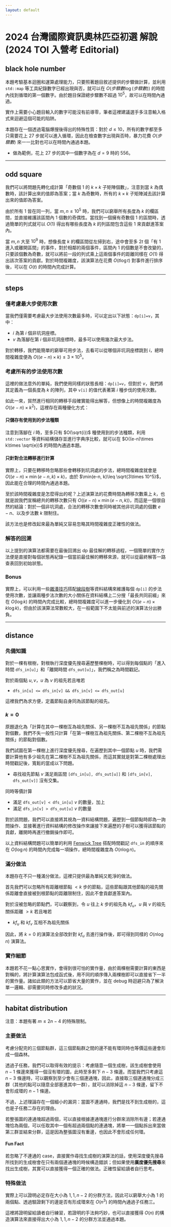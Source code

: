 ```yaml
---
layout: default
---
```


# 2024 台灣國際資訊奧林匹亞初選 解說 (2024 TOI 入營考 Editorial)

## black hole number

本題考驗基本迴圈和運算處理能力，只要照著題目敘述提供的步驟做計算，並利用 `std::map` 等工具紀錄數字已經出現與否，就可以在 $O(步驟數\log(步驟數))$ 的時間內找到循環的第一個數字。由於題目保證總步驟數不超過 $10^5$，故可以在時間內通過。

實作上需要小心題目輸入的數字可能沒有前導零，筆者這裡建議選手多注意輸入格式來迴避這個可能的陷阱。

本題存在一個透過電腦爆搜後得出的特殊性質：對於 $d\leq 10$，所有的數字都至多只需要花上 $27$ 步就可以進入循環，因此在檢查數字出現與否時，暴力花費 $O(步驟數)$ 來一一比對也可以在時間內通過本題。
- 做為範例，花上 $27$ 步的其中一個數字為在 $d=9$ 時的 $556$。

---

## odd square

我們可以將問題先轉化成計算「奇數個 $1$ 的 $k\times k$ 子矩陣個數」，注意到當 $k$ 為偶數時，該計算出來的值即為答案；當 $k$ 為奇數時，所有的 $k\times k$ 子矩陣減去該計算出來的值即為答案。

由於所有 $1$ 皆在同一列，當 $m, n \leq 10^5$ 時，我們可以窮舉所有長度為 $k$ 的欄區間，並直接維護該區間內 $1$ 個數的奇偶性。當找到一個擁有奇數個 $1$ 的區間時，透過簡單的列式就可以 $O(1)$ 得出有哪些長度為 $k$ 的列區間包含這些 $1$ 來貢獻進答案內。

當 $m, n$ 大至 $10^9$ 時，想像長度 $k$ 的欄區間從左掃到右，途中會至多 $2t$ 個「有 $1$ 進入或離開區間」的事件，對於相鄰的兩個事件，區間內 $1$ 的個數是不會改變的，只要該個數為奇數，就可以將前一段的列式乘上這兩個事件的距離同樣在 $O(1)$ 得出該次答案的貢獻。對於時間複雜度，該演算法在花費 $O(t\log t)$ 對事件進行排序後，可以在 $O(t)$ 的時間內完成計算。

---

## steps

### 僅考慮最大步使用次數

當我們僅需要考慮最大步法使用次數最多時，可以定出以下狀態：`dp[i]=v`，其中：
- $i$ 為第 $i$ 個非坑洞座標。
- $v$ 為落腳在第 $i$ 個非坑洞座標時，最多可以使用幾次最大步法。

對於轉移，我們能簡單的窮舉可用步法，去看可以從哪個非坑洞座標跳到 $i$，總時間複雜度便為 $O((e-n)\times k)\leq 3\times 10^5$。

### 考慮所有的步法使用次數

這裡的做法意外的單純，我們使用同樣的狀態長相：`dp[i]=v`，但對於 $v$，我們將其定義為一個長度為 $k$ 的陣列，其中 `v[i]` 的值代表著第 $i$ 種步伐的使用次數。

如此一來，貿然進行相同的轉移手段確實能得出解答，但想像上的時間複雜度為 $O((e-n)\times k^2)$，這裡存在兩種優化方式：

#### 只儲存有使用到的步法種類

注意到落腳在 $i$ 時，至多只有 $O(\sqrt{i})$ 種使用到的步法種類，利用 `std::vector` 等資料結構儲存並進行字典序比較，就可以在 $O((e-n)\times k\times \sqrt{e})$ 的時間內通過本題。

#### 只針對合法轉移進行計算

實際上，只要在轉移時忽略那些會轉移到坑洞處的步法，總時間複雜度就會是 $O((e-n)\times \min(e-n, k)\times k)$，由於 $\min(e-n, k)\leq \sqrt{3\times 10^5}$，因此能在合理的時間內通過本題。

至於該時間複雜度是怎麼得出的呢？上述演算法的花費時間為轉移次數乘上 $k$，也就是說我們宣稱總共的轉移次數只有 $O((e-n)\times \min(e-n, k))$，而這是一個很自然的結論：對於一個非坑洞處，合法的轉移次數會同時被其他非坑洞處的個數 $e-n$、以及步法數 $k$ 限制住。

該方法也是修改起來最為單純又容易忽略其時間複雜度正確性的做法。

### 解答的回溯

以上提到的演算法都需要在最後回溯出 dp 最佳解的轉移過程，一個簡單的實作方法便是直接對每個狀態再紀錄一個當前最佳解的轉移來源，就可以從最終解答一路查表回到初始狀態。

### Bonus

實際上，可以利用一些[雜湊技巧](https://oi-wiki.org/string/hash/)搭配[線段樹](https://oi-wiki.org/ds/seg/)等資料結構來維護每個 `dp[i]` 的步法使用次數，並讓兩種步法次數的大小關係在資料結構上二分搜「最長共同前綴」來在 $O(\log k)$ 的時間內完成比較，總時間複雜度可以進一步優化到 $O((e-n)\times k\log k)$，但由於該演算法常數較大，在一般範圍下不太能與前述的演算法分出勝負。

---

## distance

### 先備知識

對於一棵有根樹，對根執行深度優先搜尋遍歷整棵樹時，可以得到每個點的「進入時間 `dfs_in[u]`」和「離開時間 `dfs_out[u]`」，我們稱之為時間戳記。

對於兩個點 $u, v$，$u$ 為 $v$ 的祖先若且唯若
- `dfs_in[u] <= dfs_in[v] && dfs_in[v] <= dfs_out[u]`

這裡我們為求方便，定義節點自身同為該節點的祖先。

### $k=0$

原題退化為「計算在其中一棵樹互為祖先關係、另一棵樹不互為祖先關係」的節點對個數，我們不失一般性只計算「在第一棵樹互為祖先關係、第二棵樹不互為祖先關係」的節點對個數。

我們試圖在第一棵樹上進行深度優先搜尋，在遍歷到其中一個節點 $u$ 時，我們需要計算他有多少祖先在第二棵樹不互為祖先關係，而這其實就是對第二棵樹處理出時間戳記後，寬鬆的當成以下問題。
- 尋找祖先節點 $v$ 滿足兩區間 `[dfs_in[u], dfs_out[u]]` 和 `[dfs_in[v], dfs_out[v]]` 沒有交集。

同時等價計算
- 滿足 `dfs_out[v] < dfs_in[u]` $v$ 的數量，加上
- 滿足 `dfs_in[v] > dfs_out[u]` $v$ 的數量

對於該問題，我們可以直接將其視為一資料結構問題，遍歷到一個節點時即為一詢問操作、並接著進行資料結構的修改操作來讓接下來遍歷的子樹可以獲得該節點的貢獻，離開時再進行撤銷操作即可。

以上資料結構問題可以簡單的利用 [Fenwick Tree](https://oi-wiki.org/ds/fenwick/) 搭配時間戳記 `dfs_in` 的順序來在 $O(\log n)$ 的時間內完成每一項操作，總時間複雜度為 $O(n\log n)$。

### 滿分做法

本題存在不只一種滿分做法，這裡只提供最為單純又乾淨的做法。

首先我們可以忽略所有距離根節點 $<k$ 步的節點，這些節點跟其他節點的祖先關係距離會直接被到根節點的距離限制住，因此不會貢獻進答案內。

對於沒被忽略的節點們，可以觀察到，令 $u$ 往上 $k$ 步的祖先為 $kf_u$，$u$ 與 $v$ 的祖先關係距離 $> k$ 若且唯若
- $kf_u$ 和 $kf_v$ 互相不為祖先關係

因此，將 $k=0$ 的演算法全部改針對 $kf_u$ 去進行操作後，即可得到同樣的 $O(n\log n)$ 演算法。

### 實作細節

本題若不花一點心思實作，會得到很可怕的實作量，由於兩棵樹需要計算的東西是對稱的，將計算演算法包成函式後，用不同的順序傳入兩棵樹即可以直接省下一半的實作量。諸如此類的方法可以節省大量的實作，並在 debug 時迴避只為了解決單一邏輯、卻需要同時修改多處的狀況。

---

## habitat distribution

注意：本題有著 $m\leq 2n-4$ 的特殊限制。

### 主要做法

考慮分配完的三個節點群，這三個節點群之間的邊不能有環同時也等價這些邊會形成一個森林。

透過子任務，我們可以取得有效的提示：考慮隨意一個生成樹，該生成樹會使用 $n-1$ 條邊來獲得一個沒有環的圖，此時至多剩下 $n-3$ 條邊。而當我們只考慮這 $n-3$ 條邊時，可以觀察到至少會有三個連通塊，因此，直接取三個連通塊分成三群（其他的點可以隨意全部塞進其中一群），就可以消除掉這 $n-3$ 條邊，留下不會形成環的 $n-1$ 條邊。

不過，上述理論存在一個細小的漏洞：當圖不連通時，我們是找不到生成樹的，這也是子任務二存在的理由。

若整張圖的連通塊超過兩個，可以直接根據連通塊進行分群來消除所有邊；若連通塊恰為兩個，可以任取其中一個有超過兩個點的連通塊，將單一一個點拆出來當做第三群並結束分群，這是因為整張圖沒有重邊，也因此不會形成任何環。

#### Fun Fact

若忽略了不連通的 case，直接實作尋找生成樹的演算法的話，使用深度優先搜尋所找到的生成樹會在只有兩個連通塊的時候構造錯誤；但如果使用**廣度優先搜尋**來找出生成樹，其實可以直接獲得一個正確的做法。正確性留給讀者自行思考。

### 特殊做法

實際上可以證明必定存在大小為 $1, 1, n-2$ 的分群方法，因此可以窮舉大小為 $1$ 的兩個點、透過驗證剩下的邊是否有形成環來在 $O(n^3)$ 的時間內通過子任務三。

這裡將證明留給讀者自行練習，若證明的手法夠巧妙，也可以直接獲得 $O(n)$ 的構造演算法來直接得出大小為 $1, 1, n-2$ 的分群方法並通過本題。

